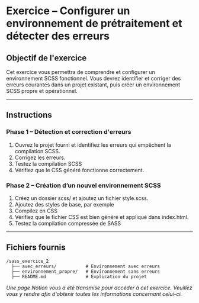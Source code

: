 # Exercice – Configurer un environnement de prétraitement et détecter des erreurs

## Objectif de l'exercice  
Cet exercice vous permettra de comprendre et configurer un environnement SCSS fonctionnel. 
Vous devrez identifier et corriger des erreurs courantes dans un projet existant, puis créer un environnement SCSS propre et opérationnel.

---

## Instructions  

### **Phase 1 – Détection et correction d'erreurs**  
1. Ouvrez le projet fourni et identifiez les erreurs qui empêchent la compilation SCSS. 
2. Corrigez les erreurs.  
3. Testez la compilation SCSS
4. Vérifiez que le CSS généré fonctionne correctement. 

### **Phase 2 – Création d’un nouvel environnement SCSS**
1. Créez un dossier scss/ et ajoutez un fichier style.scss.
2. Ajoutez des styles de base, par exemple
3. Compilez en CSS
4. Vérifiez que le fichier CSS est bien généré et appliqué dans index.html.
5. Testez la compilation compressée de SASS

---

## Fichiers fournis  

```plaintext
/sass_exercice_2
  ├── avec_erreurs/           # Environnement avec erreurs
  ├── environnement_propre/   # Environnement sans erreurs
  ├── README.md               # Explication du projet
```

*Une page Notion vous a été transmise pour accéder à cet exercice. Veuillez vous y rendre afin d'obtenir toutes les informations concernant celui-ci.*